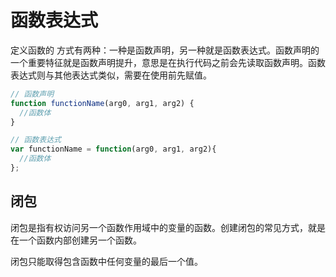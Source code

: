 # 函数表达式

定义函数的 方式有两种：一种是函数声明，另一种就是函数表达式。函数声明的一个重要特征就是函数声明提升，意思是在执行代码之前会先读取函数声明。函数表达式则与其他表达式类似，需要在使用前先赋值。

```javascript
// 函数声明
function functionName(arg0, arg1, arg2) {
  //函数体
}

// 函数表达式
var functionName = function(arg0, arg1, arg2){
  //函数体
};
```

## 闭包

闭包是指有权访问另一个函数作用域中的变量的函数。创建闭包的常见方式，就是在一个函数内部创建另一个函数。

闭包只能取得包含函数中任何变量的最后一个值。
